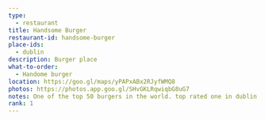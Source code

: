 ```yaml
---
type: 
  - restaurant
title: Handsome Burger
restaurant-id: handsome-burger
place-ids:
  - dublin 
description: Burger place
what-to-order:
  - Handome burger
location: https://goo.gl/maps/yPAPxABx2RJyfWMQ8
photos: https://photos.app.goo.gl/SHvGKLRqwiqbG8uG7
notes: One of the top 50 burgers in the world. top rated one in dublin
rank: 1
---
```

